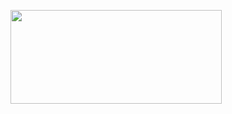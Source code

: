 <p><a href="https://t.co/85RUZZOAiv#war_machines_hack" target="_blank"><img style="vertical-align: middle;" src="https://i.imgur.com/jtABW5Q.png" alt="" width="338" height="150" /></a></p>